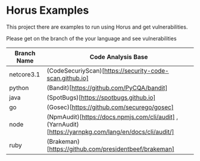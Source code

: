 # Horus Examples

This project there are examples to run using Horus and get vulnerabilities.

Please get on the branch of the your language and see vulnerabilities

|              Branch Name              |                 Code Analysis Base                                                                        |
|---------------------------------------|-----------------------------------------------------------------------------------------------------------|
| netcore3.1                            | (CodeSecuriyScan)[https://security-code-scan.github.io]                                                   |
| python                                | (Bandit)[https://github.com/PyCQA/bandit]                                                                 |
| java                                  | (SpotBugs)[https://spotbugs.github.io]                                                                    |
| go                                    | (Gosec)[https://github.com/securego/gosec]                                                                |
| node                                  | (NpmAudit)[https://docs.npmjs.com/cli/audit] , (YarnAudit)[https://yarnpkg.com/lang/en/docs/cli/audit/]   |
| ruby                                  | (Brakeman)[https://github.com/presidentbeef/brakeman]                                                     |

